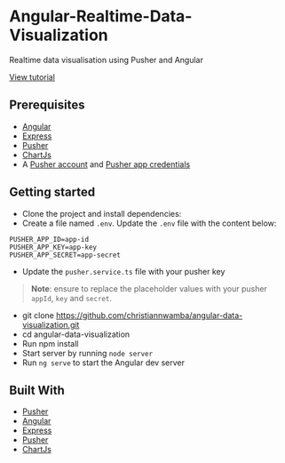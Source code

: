 # Angular-Realtime-Data-Visualization
Realtime data visualisation using Pusher and Angular

[View tutorial](https://pusher.com/tutorials/data-visualization-angular)

## Prerequisites
- [Angular](https://angular.io)
- [Express](https://expressjs.com/)
- [Pusher](https://pusher.com)
- [ChartJs](http://www.chartjs.org/)
- A [Pusher account](https://pusher.com/signup) and [Pusher app credentials](http://dashboard.pusher.com/)


## Getting started
- Clone the project and install dependencies:
- Create a file named `.env`. Update the `.env` file with the content below:

```
PUSHER_APP_ID=app-id
PUSHER_APP_KEY=app-key
PUSHER_APP_SECRET=app-secret
```

- Update the `pusher.service.ts` file with your pusher key

> **Note**: ensure to replace the placeholder values with your pusher `appId`, `key` and `secret`.

- git clone https://github.com/christiannwamba/angular-data-visualization.git
- cd angular-data-visualization 
- Run npm install 
- Start server by running `node server`
- Run `ng serve` to start the Angular dev server 


## Built With

* [Pusher](https://pusher.com/) 
* [Angular](https://angular.io)
* [Express](https://expressjs.com/)
* [Pusher](https://pusher.com)
* [ChartJs](http://www.chartjs.org/) 
